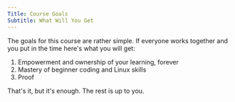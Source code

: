 ```yaml
---
Title: Course Goals
Subtitle: What Will You Get
---
```


The goals for this course are rather simple. If everyone works together and you put in the time here's what you will get:

1. Empowerment and ownership of your learning, forever
1. Mastery of beginner coding and Linux skills
1. Proof

That's it, but it's enough. The rest is up to you.

